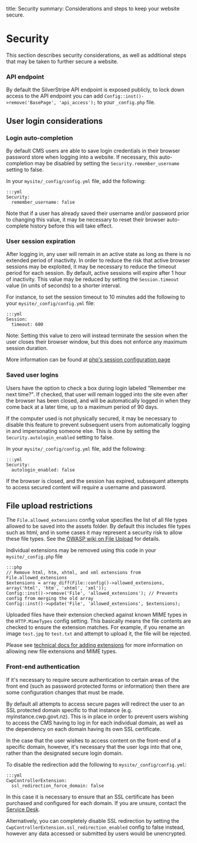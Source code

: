 title: Security
summary: Considerations and steps to keep your website secure.

# Security

This section describes security considerations, as well as additional steps that may be taken to further secure a
website.

### API endpoint

By default the SilverStripe API endpoint is exposed publicly, to lock down access to the API endpoint you can add `Config::inst()->remove('BasePage', 'api_access');` to your `_config.php` file.

## User login considerations

### Login auto-completion

By default CMS users are able to save login credentials in their browser password store when logging into a website.
If necessary, this auto-completion may be disabled by setting the `Security.remember_username` setting to false.

In your `mysite/_config/config.yml` file, add the following:

	:::yml
	Security:
	  remember_username: false

Note that if a user has already saved their username and/or password prior to changing this value,
it may be necessary to reset their browser auto-complete history before this will take effect.

### User session expiration

After logging in, any user will remain in an active state as long as there is no extended period of inactivity.
In order to reduce the risk that active browser sessions may be exploited, it may be necessary
to reduce the timeout period for each session. By default, active sessions will expire after 1 hour of inactivity.
This value may be reduced by setting the `Session.timeout` value (in units of seconds) to a shorter interval.

For instance, to set the session timeout to 10 minutes add the following to your `mysite/_config/config.yml` file:

	:::yml
	Session:
	  timeout: 600

Note: Setting this value to zero will instead terminate the session when the user closes their browser window,
but this does not enforce any maximum session duration.

More information can be found at [php's session configuration page](http://www.php.net/manual/en/session.configuration.php#ini.session.cookie-lifetime)

### Saved user logins

Users have the option to check a box during login labeled "Remember me next time?".
If checked, that user will remain logged into the site even after the browser has been closed, and will be
automatically logged in when they come back at a later time, up to a maximum period of 90 days.

If the computer used is not physically secured, it may be necessary to disable this feature to prevent
subsequent users from automatically logging in and impersonating someone else. This is done by setting
the `Security.autologin_enabled` setting to false.

In your `mysite/_config/config.yml` file, add the following:

	:::yml
	Security:
	  autologin_enabled: false

If the browser is closed, and the session has expired, subsequent attempts to access secured content
will require a username and password.

## File upload restrictions

The `File.allowed_extensions` config value specifies the list of all file types allowed to be saved into
the assets folder. By default this includes file types such as html, and in some cases it may represent a
security risk to allow these file types. See the
[OWASP wiki on File Upload](https://www.owasp.org/index.php/Unrestricted_File_Upload) for details.

Individual extensions may be removed using this code in your `mysite/_config.php` file

	:::php
	// Remove html, htm, xhtml, and xml extensions from File.allowed_extensions
	$extensions = array_diff(File::config()->allowed_extensions, array('html', 'htm', 'xhtml', 'xml'));
	Config::inst()->remove('File', 'allowed_extensions'); // Prevents config from merging the old array
	Config::inst()->update('File', 'allowed_extensions', $extensions);

Uploaded files have their extension checked against known MIME types in the `HTTP.MimeTypes` config setting.
This basically means the file contents are checked to ensure the extension matches. For example, if you rename an image
`test.jpg` to `test.txt` and attempt to upload it, the file will be rejected.

Please see [technical docs for adding extensions](how-tos/adding_an_allowed_extension) for more information on
allowing new file extensions and MIME types.

### Front-end authentication

If it's necessary to require secure authentication to certain areas of the front end (such as
password protected forms or information) then there are some configuration changes that must be made.

By default all attempts to access secure pages will redirect the user to an SSL protected domain
specific to that instance (e.g. myinstance.cwp.govt.nz). This is in place in order to prevent
users wishing to access the CMS having to log in for each individual domain, as well as the
dependency on each domain having its own SSL certificate.

In the case that the user wishes to access content on the front-end of a specific domain, however,
it's necessary that the user logs into that one, rather than the designated secure login domain.

To disable the redirection add the following to `mysite/_config/config.yml`:

	:::yml
	CwpControllerExtension:
	  ssl_redirection_force_domain: false


In this case it is necessary to ensure that an SSL certificate has been purchased and configured
for each domain. If you are unsure, contact the [Service Desk](https://www.cwp.govt.nz/service-desk/).

Alternatively, you can completely disable SSL redirection by setting the 
`CwpControllerExtension.ssl_redirection_enabled` config to false instead, however any data
accessed or submitted by users would be unencrypted.
